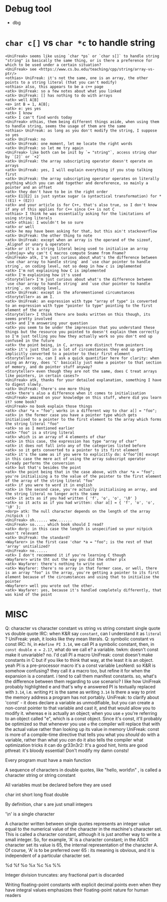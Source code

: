 # Debug tool
- dbg

# `char c[]` vs `char *c` to handle string

```
<UniFreak> seems like using `char *ps` or `char s[]` to handle string "string" is basically the same thing, or is there a preference for which to be used under a certain situation?
<UniFreak> see <https://www.cs.bu.edu/teaching/cpp/string/array-vs-ptr/>
<othias> UniFreak: it's not the same, one is an array, the other points to a string literal (that you can't modify)
<othias> also, this appears to be a c++ page
<atk> UniFreak: so a few notes about what you linked
<atk> UniFreak: [] has nothing to do with arrays
<atk> well A[B]
<e> int B = 1, A[B];
<atk> e: yes yes
<atk> I know
<atk> I can't find words today
<UniFreak> othias, them being different things aside, when using them to handle string, seems the usage of them are the same
<othias> UniFreak: as long as you don't modify the string, I suppose so yes
<atk> UniFreak: no
<atk> UniFreak: one moment, let me locate the right words
<atk> UniFreak: so let me try again
<UniFreak> like both can be init by `= "string"`, access string char by `[2]` or `+2`
<atk> UniFreak: the array subscripting operator doesn't operate on arrays
<atk> UniFreak: yes, I will explain everything if you stop talking first
<atk> UniFreak: the array subscripting operator operates on literally anything which you can add together and dereference, so mainly a pointer and an offset
<atk> they don't have to be in the right order
<atk> E1[E2] is just syntax sugar (a syntactical transformation) for *((E1) + (E2))
<atk> and your article is for C++, that's also true, so I don't know if any of this applies for C++ since C++ is not C
<othias> I think he was essentially asking for the limitations of using string literals
<atk> othias: I wouldn't be so sure
<atk> or well
<atk> he may have been asking for that, but this ain't stackoverflow
<atk> UniFreak: the other thing to note
<atk> UniFreak: except when an array is the operand of the sizeof, _Alignof or unary & operators
<atk> or it's a string literal being used to initialise an array
<johnjay> why can't C macros compute Sname from Fname?
<UniFreak> atk, I'm just curious about what's the difference between `use char array to handle string` and `use char pointer to handle string`, on coding level, not so deep in how c is implemented
<atk> I'm not explaining how C is implemented
<atk> I'm explaining how it's used
<Storyteller> I'm just curious about what's the difference between `use char array to handle string` and `use char pointer to handle string`, on coding level,
<atk> UniFreak: except in the aforementioned circumstances
<Storyteller> as am I.
<atk> UniFreak: an expression with type "array of type" is converted to an expression with type "pointer to type" pointing to the first element of the array
<Storyteller> I think there are books written on this though, its seems pretty involved
<atk> and I'm answering your question
<atk> you seem to be under the impression that you understand these things but the resource you pointed to doesn't explain them correctly so I'm just telling you how they actually work so you don't end up confused in the future
<atk> the point being, in C, arrays are distinct from pointers
<atk> it's just that in a lot of circumstances they end up getting implicitly converted to a pointer to their first element
<Storyteller> so, can I ask a quick quantifier here for clarity: when using an Array, does 'C' basically just make a pointer to that section of memory, and do pointer stuff anyway?
<Storyteller> even though they are not the same, does C treat arrays like pointers, in certain cases?>
<UniFreak> atk, thanks for your detailed explanation, something I have to digest slowly.
<atk> UniFreak: there's one more thing
<atk> there's also a difference when it comes to initialisation
<UniFreak> amazed on your knowledge on this stuff, where did you learn it? some book?
<UniFreak> no book explain those things
<atk> char *a = "foo"; works in a different way to char a[] = "foo";
<atk> in the former case you have a pointer type which gets initialised to a pointer to the first element to the array which forms the string literal "foo"
<atk> so as I mentioned earlier
<atk> "foo" is a string literal
<atk> which is an array of 4 elements of char
<atk> in this case, the expression has type "array of char"
<atk> it does not fall into any of the categories listed before
<atk> so it gets converted to a pointer to its first element
<atk> it's the same as if you were to explicitly do: &"foo"[0] except in this case the mere act of using the array subscript operator already performs the conversion
<atk> but that's besides the point
<atk> the point being that in the case above, with char *a = "foo"; you're initialising a to the value of the pointer to the first element of the array of the string literal "foo"
<atk> if you were to word it in english
<atk> in the second case, you're actually initialising an array, and the string literal no longer acts the same
<atk> it acts as if you had written { 'f', 'o', 'o', '\0' }
<atk> so it acts as if you had written: char a[] = { 'f', 'o', 'o', '\0' };
<dorp> atk: The null character depends on the length of the array /nitpick :)
<UniFreak> oh...... wow.......
<UniFreak> so..... which book should I read?
<atk> dorp: in this case the length is unspecified so your nitpick wasn't relevant
<atk> UniFreak: the standard?
<Wayfarer> in the first case 'char *a = "foo"; is the rest of that 'array' unitialized?
<UniFreak> no......
<atk> I don't recommend it if you're learning C though
<Wayfarer> write tht out the way you did the other plx
<atk> Wayfarer: there's nothing to write out
<atk> Wayfarer: there's no array in that former case, or well, there is an array "foo" is the array, you're getting a pointer to its first element because of the circumstances and using that to initialise the pointer
<Wayfarer> well you wrote out the other.
<atk> Wayfarer: yes, because it's handled completely differently, that was kind of the point
```

# MISC

Q:
    character vs character constant vs string vs string constant
    single quote vs double quote
IRC:
    <UniFreak> when K&R say `constant`, can I understand it as `literal` ?
    <kamog> UniFreak: yeah, it looks like they mean literals.
Q:
    symbolic constant vs const
IRC:
    <UniFreak> hi, in `#define PI 3.14`, we call PI a symbolic constant, then, in `const double e = 2.17`, what do we call e?
    <twkm> a variable.
    <UniFreak> twkm: doesn't const make it unvariable?
    <twkm> no.
    <LeoNerd> I'd call PI a macro
    <e> UniFreak: const doesn't make constants in C
    <twkm> but if you like to think that way, at the least it is an object.
    <gr33n3r2> yeah PI is a pre-processor macro
    <cousteau> it's a const variable
    <UniFreak> LeoNerd: so K&R is somehow confusing?
    <twkm> they call it a macro too, but refine it for when the expansion is a constant.
    <twkm> i tend to call them manifest constants.
    <UniFreak> so, what's the difference between them regarding to use scenario?
    <cousteau> I like how UniFreak probably highlighted e and that's why e answered
    <cousteau> PI is textually replaced with `3.14`, i.e. writing `PI` is the same as writing `3.14`
    <pthreat> Is there a way to print the memory address a program has
    <twkm> not portably.
    <gr33n3r2> UniFreak: to clarify about 'const' - it does declare a variable as unmodifiable, but you can create a non-const pointer to that variable and cast it, and that would allow you to modify it.
    <cousteau> whereas e is actually an object; when you use `e` you're referring to an object called "e", which is a const object.  Since it's const, it'll probably be optimized so that whenever you use `e` the compiler will replace that with the actual value rather than looking up its value in memory
    <gr33n3r2> UniFreak: const is more of a compile-time directive that tells you what you *should* do with a variable, rather than what you *can* do
    <cousteau> it also tells the compiler what optimization tricks it can do
    <pthreat> gr33n3r2: It's a good hint, hints are good
    <gr33n3r2> pthreat: it's bloody essential! Don't modify my damn consts!

Every program must have a main function

A sequence of characters in double quotes, like  "hello, world\n" , is called a character
string or string constant

All variables must be declared before they are used

char int short long float double

By definition,  char s are just small integers

'\n' is a single character

A character written between single quotes represents an integer value equal to the numerical value of the character in the machine's character set. This is called a character constant, although it is just another way to write a small integer. So, for example,  'A' is a character constant; in the ASCII character set its value is 65, the internal representation of the character A. Of course,  'A' is to be preferred over  65 : its meaning is obvious, and it is independent of a particular character set.

%d %f %o %x %c %s %%

Integer division truncates: any fractional part is discarded

Writing floating-point constants with explicit decimal points even when they have integral values
emphasizes their floating-point nature for human readers
